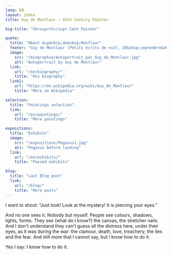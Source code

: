 ```yaml
---
lang: EN
layout: index
title: Guy de Montlaur — XXth Century Painter

big-title: "XX<sup>th</sup> Cent Painter"

quote:
  title: "About Guy&nbsp;de&nbsp;Montlaur"
  footer: "Guy de Montlaur (Petits écrits de nuit, 28&nbsp;septembre&nbsp;1961)"
  image:
    src: "/biographie/Autoportrait_par_Guy_de_Montlaur.jpg"
    alt: "Autoportrait by Guy de Montlaur"
  link:
    url: "/en/biography/"
    title: "His biography"
  link2:
    url: "https://en.wikipedia.org/wiki/Guy_de_Montlaur"
    title: "More on Wikipedia"

selection:
  title: "Paintings selection"
  link:
    url: "/en/paintings/"
    title: "More paintings"

expositions:
  title: "Exhibits"
  image:
    src: "/expositions/Pegasus1.jpg"
    alt: "Pegasus before landing"
  link:
    url: "/en/exhibits/"
    title: "Passed exhibits"

blog:
  title: "Last Blog post"
  link:
    url: "/blog/"
    title: "More posts"
---
```

I want to shout: “Just look! Look at the mystery! It is piercing your eyes.”

And no one sees it. Nobody but myself. People see colours, shadows, lights, forms. They see (what do I know?) the canvas, the stretcher nails. And I don't understand they can't guess all the distress here, under their eyes, as it was during the war: the clamour, death, love, treachery; the lies and the fear. And still more that I cannot say, but I know how to do it.

Yes I say: I know how to do it.
